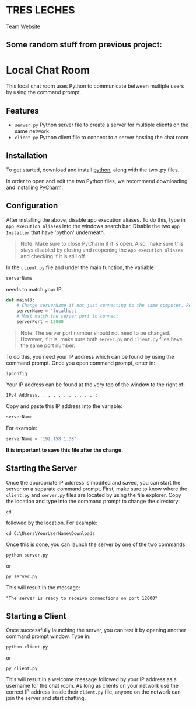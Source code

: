 # TRES LECHES
Team Website



## Some random stuff from previous project:


# Local Chat Room

This local chat room uses Python to communicate between multiple users by using the command prompt.

## Features

- ```server.py``` Python server file to create a server for multiple clients on the same network
- ```client.py``` Python client file to connect to a server hosting the chat room

## Installation

To get started, download and install [python](https://www.python.org/downloads/release/python-3120/), along with the two .py files.

In order to open and edit the two Python files, we recommend downloading and installing [PyCharm](https://www.jetbrains.com/pycharm/download/).

## Configuration

After installing the above, disable app execution aliases. To do this, type in ```App execution aliases``` into the windows search bar. Disable the two ```App Installer``` that have 'python' underneath.

> Note: Make sure to close PyCharm if it is open. Also, make sure this stays disabled by closing and reopening the ```App execution aliases``` and checking if it is still off.

In the ```client.py``` file and under the main function, the variable
```python
serverName
```
needs to match your IP.
```python
def main():
    # Change serverName if not just connecting to the same computer. Replace with IP address instead of localhost.
    serverName = 'localhost'
    # Must match the server port to connect
    serverPort = 12000
```

> Note: The server port number should not need to be changed. However, if it is, make sure both ```server.py``` and ```client.py``` files have the same port number.

To do this, you need your IP address which can be found by using the command prompt. Once you open command prompt, enter in:
```Batchfile
ipconfig 
``` 
Your IP address can be found at the very top of the window to the right of:
```Batchfile
IPv4 Address. . . . . . . . . . . :
``` 
Copy and paste this IP address into the variable:
```python
serverName
```

For example:
```python
serverName = '192.158.1.38'
```

**It is important to save this file after the change.**


## Starting the Server

Once the appropriate IP address is modifed and saved, you can start the server on a separate command prompt. First, make sure to know where the ```client.py``` and ```server.py``` files are located by using the file explorer. Copy the location and type into the command prompt to change the directory:

```Batchfile
cd
```

followed by the location. For example:

```Batchfile
cd C:\Users\YourUserName\Downloads
```

Once this is done, you can launch the server by one of the two commands:

```Batchfile
python server.py
```

or

```Batchfile
py server.py
```

This will result in the message:

```Batchfile
"The server is ready to receive connections on port 12000"
```

## Starting a Client

Once successfully launching the server, you can test it by opening another command prompt window. Type in:

```Batchfile
python client.py
```

or

```Batchfile
py client.py
```

This will result in a welcome message followed by your IP address as a username for the chat room. As long as clients on your network use the correct IP address inside their ```client.py``` file, anyone on the network can join the server and start chatting.
